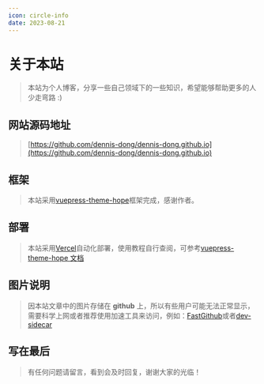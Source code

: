```yaml
---
icon: circle-info
date: 2023-08-21
---
```


# 关于本站

> 本站为个人博客，分享一些自己领域下的一些知识，希望能够帮助更多的人少走弯路 :)

## 网站源码地址

> [https://github.com/dennis-dong/dennis-dong.github.io](https://github.com/dennis-dong/dennis-dong.github.io)

## 框架

> 本站采用[vuepress-theme-hope](https://github.com/vuepress-theme-hope/vuepress-theme-hope)框架完成，感谢作者。

## 部署

> 本站采用[Vercel](https://vercel.com/)自动化部署，使用教程自行查阅，可参考[vuepress-theme-hope 文档](https://theme-hope.vuejs.press/zh/)

## 图片说明

> 因本站文章中的图片存储在 **github** 上，所以有些用户可能无法正常显示，需要科学上网或者推荐使用加速工具来访问，例如：[FastGithub](https://github.com/dotnetcore/FastGithub)或者[dev-sidecar](https://github.com/docmirror/dev-sidecar)

## 写在最后

> 有任何问题请留言，看到会及时回复，谢谢大家的光临！
